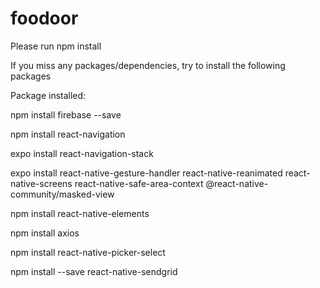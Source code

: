 # foodoor

Please run npm install


If you miss any packages/dependencies, try to install the following packages 

Package installed:

npm install firebase --save

npm install react-navigation

expo install react-navigation-stack

expo install react-native-gesture-handler react-native-reanimated react-native-screens react-native-safe-area-context @react-native-community/masked-view

npm install react-native-elements

npm install axios

npm install react-native-picker-select

npm install --save react-native-sendgrid


